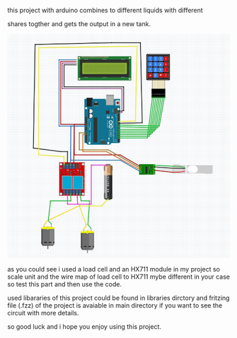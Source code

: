 this project with arduino combines to different liquids with different 

shares togther and gets the output in a new tank.

![Alt text](draft.jpg)


as you could see i used a load cell and an HX711 module in my project so scale unit and the wire map of load cell to HX711 mybe different in your case so test this part and then use the code.

used libararies of this project could be found in libraries dirctory and fritzing file (.fzz) of the project is avaiable in main directory if you want to see the circuit with more details.

so good luck and i hope you enjoy using this project.